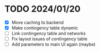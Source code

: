 # TODO 2024/01/20
* [x] Move caching to backend
* [x] Make contingency table dynamic
* [ ] Link contingency table and networks
* [ ] Fix layout issues of contingency table
* [ ] Add parameters to main UI again (maybe)
